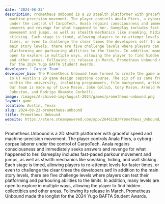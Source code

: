 ```yaml
---
date: '2024-08-23'
description: Prometheus Unbound is a 2D stealth platformer with graceful speed and
  machine-precision movement. The player controls Anala Piers, a cyborg-corpse laborer
  under the control of CarpoTech. Anala regains consciousness and immediately seeks
  answers and revenge for what happened to her. Gameplay includes fast-paced parkour
  movement and jumps, as well as stealth mechanics like sneaking, hiding, and wall
  sticking. Each stage is timed, allowing players to re-attempt levels for faster
  times, or even to challenge the clear times the developers set! In addition to the
  main story levels, there are five challenge levels where players can test their
  platforming and parkouring abilities to the limits. In addition, many levels are
  open to explore in multiple ways, allowing the player to find hidden collectibles
  and other areas. Following its release in March, Prometheus Unbound made the longlist
  for the 2024 Yugo BAFTA Student Awards.
developer: ' Carpot Team'
developer_bio: The Prometheus Unbound team formed to create the game as a group project
  in UT Austin's 2D game design capstone course. The six of us came from many disciplines
  within the university, including programmers, film background, artists, and music.
  Our team is made up of Luke Mason, Jake Gollub, Cory Mason, Arnold Venter, Ainsley
  Johnston, and Rodrigo Okamoto Corbelli.
image: /images/Archived-img/August-2024/games/prometheus-unbound.png
layout: game
location: Austin, Texas
slug: 2024-08-23-prometheus-unbound
title: Prometheus Unbound
website: https://store.steampowered.com/app/2846110/Prometheus_Unbound/
---
```


Prometheus Unbound is a 2D stealth platformer with graceful speed and machine-precision movement. The player controls Anala Piers, a cyborg-corpse laborer under the control of CarpoTech. Anala regains consciousness and immediately seeks answers and revenge for what happened to her. Gameplay includes fast-paced parkour movement and jumps, as well as stealth mechanics like sneaking, hiding, and wall sticking. Each stage is timed, allowing players to re-attempt levels for faster times, or even to challenge the clear times the developers set! In addition to the main story levels, there are five challenge levels where players can test their platforming and parkouring abilities to the limits. In addition, many levels are open to explore in multiple ways, allowing the player to find hidden collectibles and other areas. Following its release in March, Prometheus Unbound made the longlist for the 2024 Yugo BAFTA Student Awards.